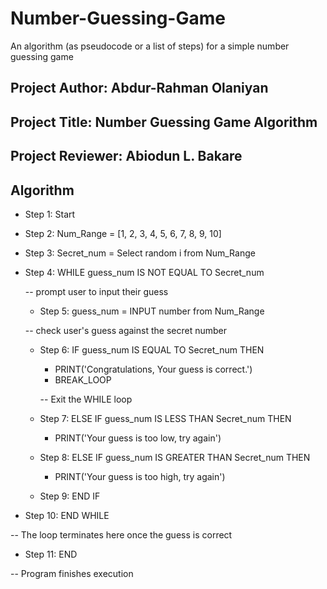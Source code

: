 # Number-Guessing-Game
An algorithm (as pseudocode or a list of steps) for a simple number guessing game
## Project Author: Abdur-Rahman Olaniyan
## Project Title: Number Guessing Game Algorithm
## Project Reviewer: Abiodun L. Bakare

## Algorithm
* Step 1: Start

* Step 2: Num_Range = [1, 2, 3, 4, 5, 6, 7, 8, 9, 10]

* Step 3: Secret_num = Select random i from Num_Range

* Step 4: WHILE guess_num IS NOT EQUAL TO Secret_num

    -- prompt user to input their guess
    * Step 5: guess_num = INPUT number from Num_Range

    
    -- check user's guess against the secret number
    * Step 6: IF guess_num IS EQUAL TO Secret_num THEN
        * PRINT('Congratulations, Your guess is correct.')
        * BREAK_LOOP 
        
        -- Exit the WHILE loop
        
    * Step 7: ELSE IF guess_num IS LESS THAN Secret_num THEN

        * PRINT('Your guess is too low, try again')
        
    * Step 8: ELSE IF guess_num IS GREATER THAN Secret_num THEN

        * PRINT('Your guess is too high, try again')
        
    * Step 9: END IF
    
* Step 10: END WHILE 

-- The loop terminates here once the guess is correct

* Step 11: END 

-- Program finishes execution